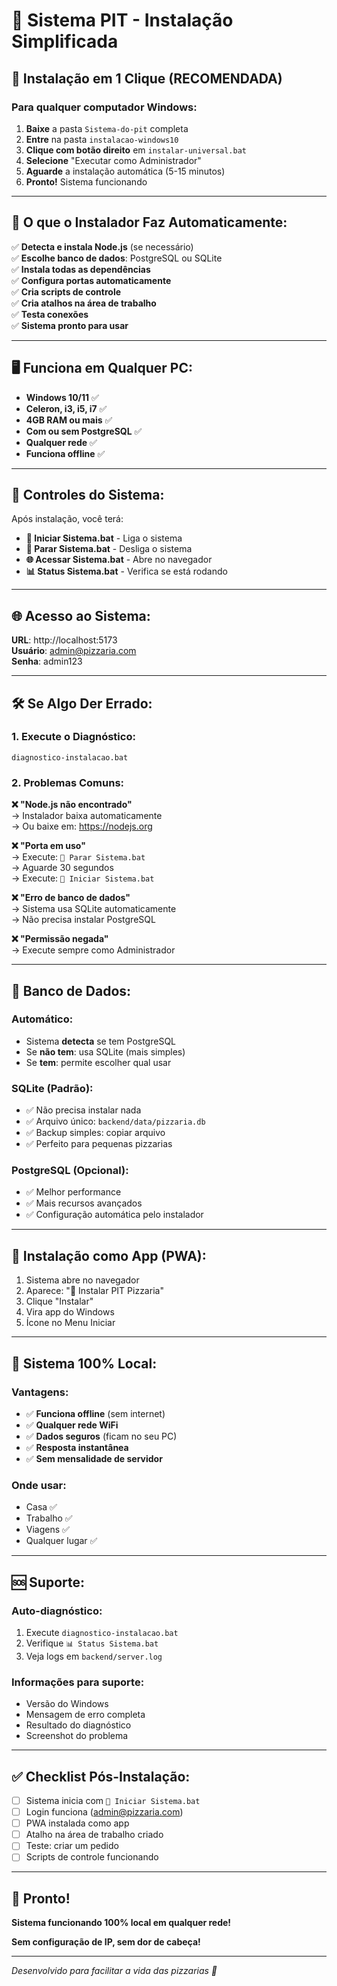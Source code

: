 # 🍕 Sistema PIT - Instalação Simplificada

## 🚀 Instalação em 1 Clique (RECOMENDADA)

### **Para qualquer computador Windows:**

1. **Baixe** a pasta `Sistema-do-pit` completa
2. **Entre** na pasta `instalacao-windows10`
3. **Clique com botão direito** em `instalar-universal.bat`
4. **Selecione** "Executar como Administrador"
5. **Aguarde** a instalação automática (5-15 minutos)
6. **Pronto!** Sistema funcionando

---

## 🎯 O que o Instalador Faz Automaticamente:

✅ **Detecta e instala Node.js** (se necessário)  
✅ **Escolhe banco de dados**: PostgreSQL ou SQLite  
✅ **Instala todas as dependências**  
✅ **Configura portas automaticamente**  
✅ **Cria scripts de controle**  
✅ **Cria atalhos na área de trabalho**  
✅ **Testa conexões**  
✅ **Sistema pronto para usar**  

---

## 🖥️ Funciona em Qualquer PC:

- **Windows 10/11** ✅
- **Celeron, i3, i5, i7** ✅  
- **4GB RAM ou mais** ✅
- **Com ou sem PostgreSQL** ✅
- **Qualquer rede** ✅
- **Funciona offline** ✅

---

## 🔧 Controles do Sistema:

Após instalação, você terá:

- **🍕 Iniciar Sistema.bat** - Liga o sistema
- **🛑 Parar Sistema.bat** - Desliga o sistema  
- **🌐 Acessar Sistema.bat** - Abre no navegador
- **📊 Status Sistema.bat** - Verifica se está rodando

---

## 🌐 Acesso ao Sistema:

**URL**: http://localhost:5173  
**Usuário**: admin@pizzaria.com  
**Senha**: admin123

---

## 🛠️ Se Algo Der Errado:

### **1. Execute o Diagnóstico:**
```
diagnostico-instalacao.bat
```

### **2. Problemas Comuns:**

**❌ "Node.js não encontrado"**  
→ Instalador baixa automaticamente  
→ Ou baixe em: https://nodejs.org  

**❌ "Porta em uso"**  
→ Execute: `🛑 Parar Sistema.bat`  
→ Aguarde 30 segundos  
→ Execute: `🍕 Iniciar Sistema.bat`  

**❌ "Erro de banco de dados"**  
→ Sistema usa SQLite automaticamente  
→ Não precisa instalar PostgreSQL  

**❌ "Permissão negada"**  
→ Execute sempre como Administrador  

---

## 💾 Banco de Dados:

### **Automático:**
- Sistema **detecta** se tem PostgreSQL
- Se **não tem**: usa SQLite (mais simples)
- Se **tem**: permite escolher qual usar

### **SQLite (Padrão):**
- ✅ Não precisa instalar nada
- ✅ Arquivo único: `backend/data/pizzaria.db`
- ✅ Backup simples: copiar arquivo
- ✅ Perfeito para pequenas pizzarias

### **PostgreSQL (Opcional):**
- ✅ Melhor performance
- ✅ Mais recursos avançados
- ✅ Configuração automática pelo instalador

---

## 📱 Instalação como App (PWA):

1. Sistema abre no navegador
2. Aparece: "📱 Instalar PIT Pizzaria"
3. Clique "Instalar"
4. Vira app do Windows
5. Ícone no Menu Iniciar

---

## 🔄 Sistema 100% Local:

### **Vantagens:**
- ✅ **Funciona offline** (sem internet)
- ✅ **Qualquer rede WiFi** 
- ✅ **Dados seguros** (ficam no seu PC)
- ✅ **Resposta instantânea**
- ✅ **Sem mensalidade de servidor**

### **Onde usar:**
- Casa ✅
- Trabalho ✅  
- Viagens ✅
- Qualquer lugar ✅

---

## 🆘 Suporte:

### **Auto-diagnóstico:**
1. Execute `diagnostico-instalacao.bat`
2. Verifique `📊 Status Sistema.bat`
3. Veja logs em `backend/server.log`

### **Informações para suporte:**
- Versão do Windows
- Mensagem de erro completa  
- Resultado do diagnóstico
- Screenshot do problema

---

## ✅ Checklist Pós-Instalação:

- [ ] Sistema inicia com `🍕 Iniciar Sistema.bat`
- [ ] Login funciona (admin@pizzaria.com)
- [ ] PWA instalada como app
- [ ] Atalho na área de trabalho criado
- [ ] Teste: criar um pedido
- [ ] Scripts de controle funcionando

---

## 🎉 Pronto!

**Sistema funcionando 100% local em qualquer rede!**

**Sem configuração de IP, sem dor de cabeça!**

---

*Desenvolvido para facilitar a vida das pizzarias 🍕*